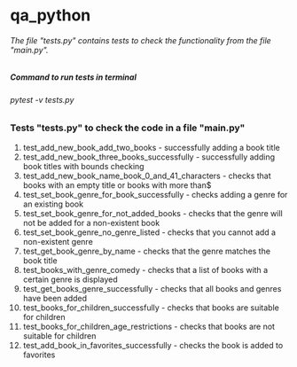 # qa_python



###### The file "tests.py"  contains tests to check the functionality from the file "main.py".
##### Command to run tests in terminal
###### pytest -v tests.py

### Tests "tests.py" to check the code in a file "main.py"
1. test_add_new_book_add_two_books - successfully adding a book title
2. test_add_new_book_three_books_successfully - successfully adding book titles with bounds checking
3. test_add_new_book_name_book_0_and_41_characters - checks that books with an empty title or books with more than$
4. test_set_book_genre_for_book_successfully - checks adding a genre for an existing book
5. test_set_book_genre_for_not_added_books - checks that the genre will not be added for a non-existent book
6. test_set_book_genre_no_genre_listed - checks that you cannot add a non-existent genre
7. test_get_book_genre_by_name - checks that the genre matches the book title
9. test_books_with_genre_comedy - checks that a list of books with a certain genre is displayed
10. test_get_books_genre_successfully - checks that all books and genres have been added
11. test_books_for_children_successfully - checks that books are suitable for children
12. test_books_for_children_age_restrictions - checks that books are not suitable for children
13. test_add_book_in_favorites_successfully - checks the book is added to favorites
